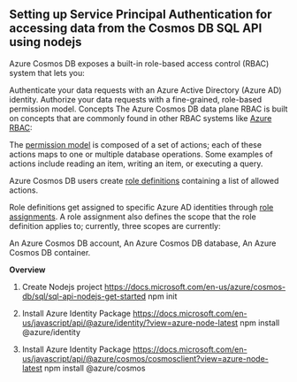 ## **Setting up Service Principal Authentication for accessing data from the Cosmos DB SQL API using nodejs**
Azure Cosmos DB exposes a built-in role-based access control (RBAC) system that lets you:

Authenticate your data requests with an Azure Active Directory (Azure AD) identity.
Authorize your data requests with a fine-grained, role-based permission model.
Concepts
The Azure Cosmos DB data plane RBAC is built on concepts that are commonly found in other RBAC systems like [Azure RBAC](https://github.com/MicrosoftDocs/azure-docs/blob/ace3a1f12faf932e2eeb69c0bfe72041780c582e/articles/role-based-access-control/overview.md):

The [permission model](https://github.com/MicrosoftDocs/azure-docs/blob/ace3a1f12faf932e2eeb69c0bfe72041780c582e/articles/cosmos-db/how-to-setup-rbac.md#permission-model) is composed of a set of actions; each of these actions maps to one or multiple database operations. Some examples of actions include reading an item, writing an item, or executing a query.

Azure Cosmos DB users create [role definitions](https://github.com/MicrosoftDocs/azure-docs/blob/ace3a1f12faf932e2eeb69c0bfe72041780c582e/articles/cosmos-db/how-to-setup-rbac.md#role-definitions) containing a list of allowed actions.

Role definitions get assigned to specific Azure AD identities through [role assignments](https://github.com/MicrosoftDocs/azure-docs/blob/ace3a1f12faf932e2eeb69c0bfe72041780c582e/articles/cosmos-db/how-to-setup-rbac.md#role-assignments). A role assignment also defines the scope that the role definition applies to; currently, three scopes are currently:

An Azure Cosmos DB account,
An Azure Cosmos DB database,
An Azure Cosmos DB container.

**Overview**

1. Create Nodejs project
   https://docs.microsoft.com/en-us/azure/cosmos-db/sql/sql-api-nodejs-get-started
   npm init

2. Install Azure Identity Package
   https://docs.microsoft.com/en-us/javascript/api/@azure/identity/?view=azure-node-latest
   npm install @azure/identity
   
3. Install Azure Identity Package
   https://docs.microsoft.com/en-us/javascript/api/@azure/cosmos/cosmosclient?view=azure-node-latest
   npm install @azure/cosmos